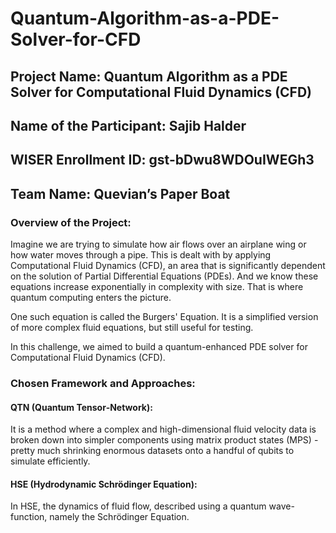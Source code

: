 # Quantum-Algorithm-as-a-PDE-Solver-for-CFD
## Project Name: Quantum Algorithm as a PDE Solver for Computational Fluid Dynamics (CFD)

## Name of the Participant: Sajib Halder
## WISER Enrollment ID: gst-bDwu8WDOuIWEGh3 
## Team Name: Quevian’s Paper Boat


### Overview of the Project: 

Imagine we are trying to simulate how air flows over an airplane wing or how water moves through a pipe. This is dealt with by applying Computational Fluid Dynamics (CFD), an area that is significantly dependent on the solution of Partial Differential Equations (PDEs). And we know these equations increase exponentially in complexity with size. That is where quantum computing enters the picture.

One such equation is called the Burgers' Equation. It is a simplified version of more complex fluid equations, but still useful for testing. 

In this challenge, we aimed to build a quantum-enhanced PDE solver for Computational Fluid Dynamics (CFD).

### Chosen Framework and Approaches: 

#### QTN (Quantum Tensor‑Network): 
It is a method where a complex and high-dimensional fluid velocity data is broken down into simpler components using matrix product states (MPS) - pretty much shrinking enormous datasets onto a handful of qubits to simulate efficiently.

#### HSE (Hydrodynamic Schrödinger Equation): 
In HSE, the dynamics of fluid flow, described using a quantum wave-function, namely the Schrödinger Equation.



